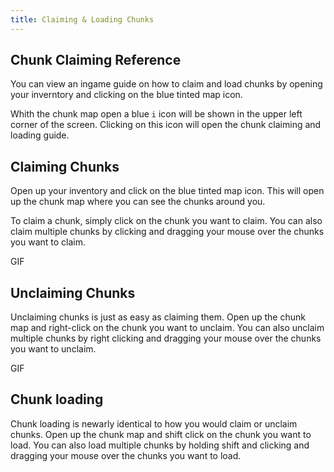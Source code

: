 ```yaml
---
title: Claiming & Loading Chunks
---
```


## Chunk Claiming Reference

You can view an ingame guide on how to claim and load chunks by opening your inverntory and clicking on the blue tinted map icon.

Whith the chunk map open a blue `i` icon will be shown in the upper left corner of the screen. Clicking on this icon will open the chunk claiming and loading guide.

## Claiming Chunks

Open up your inventory and click on the blue tinted map icon. This will open up the chunk map where you can see the chunks around you.

To claim a chunk, simply click on the chunk you want to claim. You can also claim multiple chunks by clicking and dragging your mouse over the chunks you want to claim.

GIF

## Unclaiming Chunks

Unclaiming chunks is just as easy as claiming them. Open up the chunk map and right-click on the chunk you want to unclaim. You can also unclaim multiple chunks by right clicking and dragging your mouse over the chunks you want to unclaim.

GIF

## Chunk loading

Chunk loading is newarly identical to how you would claim or unclaim chunks. Open up the chunk map and shift click on the chunk you want to load. You can also load multiple chunks by holding shift and clicking and dragging your mouse over the chunks you want to load.
